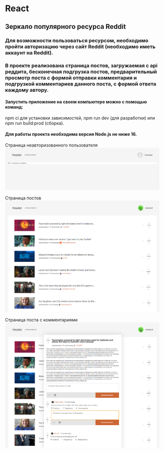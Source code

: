 # React

## Зеркало популярного ресурса Reddit
### Для возможности пользоваться ресурсом, необходимо пройти авторизацию через сайт Reddit (необходимо иметь аккаунт на Reddit).
### В проекте реализована страница постов, загружаемая с api реддита, бесконечная подгрузка постов, предварительный просмотр поста с формой отправки комментария и подгрузкой комментариев данного поста, с формой ответа каждому автору.
#### Запустить приложение на своем компьютере можно с помощью команд:
npm ci для установки зависимостей,
npm run dev (для разработки) или npm run build:prod (сборка).
#### Для работы проекта необходима версия Node.js не ниже 16.

Страница неавторизованного пользователя
![Авторизация](https://github.com/4Avelon4/content/blob/main/mirror_auth.png)

Страница постов
![Посты](https://github.com/4Avelon4/content/blob/main/mirror_posts.png)

Страница поста с комментариями
![Пост](https://github.com/4Avelon4/content/blob/main/mirror_post-comment.png)

